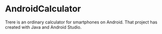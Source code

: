 # AndroidCalculator
Trere is an ordinary calculator for smartphones on Android. That project has created with Java and Android Studio.
